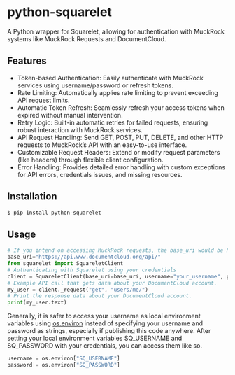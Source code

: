 # python-squarelet
A Python wrapper for Squarelet, allowing for authentication with MuckRock systems like MuckRock Requests and DocumentCloud.

## Features
- Token-based Authentication: Easily authenticate with MuckRock services using username/password or refresh tokens.
- Rate Limiting: Automatically applies rate limiting to prevent exceeding API request limits.
- Automatic Token Refresh: Seamlessly refresh your access tokens when expired without manual intervention.
- Retry Logic: Built-in automatic retries for failed requests, ensuring robust interaction with MuckRock services.
- API Request Handling: Send GET, POST, PUT, DELETE, and other HTTP requests to MuckRock’s API with an easy-to-use interface.
- Customizable Request Headers: Extend or modify request parameters (like headers) through flexible client configuration.
- Error Handling: Provides detailed error handling with custom exceptions for API errors, credentials issues, and missing resources.

## Installation

```bash
$ pip install python-squarelet
```

## Usage
```python
# If you intend on accessing MuckRock requests, the base_uri would be https://www.muckrock.com/api_v1/ or https://www.muckrock.com/api_v2/
base_uri="https://api.www.documentcloud.org/api/"
from squarelet import SquareletClient
# Authenticating with Squarelet using your credentials
client = SquareletClient(base_uri=base_uri, username="your_username", password="your_password")
# Example API call that gets data about your DocumentCloud account.
my_user = client._request("get", "users/me/")
# Print the response data about your DocumentCloud account. 
print(my_user.text) 
```

Generally, it is safer to access your username as local environment variables using [os.environ](https://docs.python.org/3/library/os.html#os.environ) instead of specifying your username and password as strings, especially if publishing this code anywhere. After setting your local environment variables SQ_USERNAME and SQ_PASSWORD with your credentials, you can access them like so. 

```python
username = os.environ["SQ_USERNAME"]
password = os.environ["SQ_PASSWORD"]
```